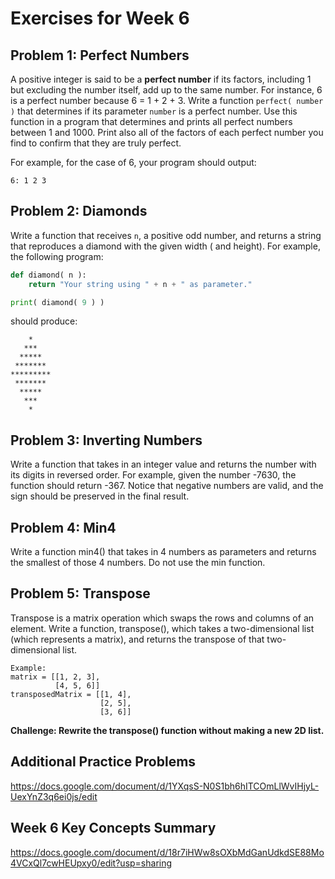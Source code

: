 # Exercises for Week 6

## Problem 1: Perfect Numbers

A positive integer is said to be a **perfect number** if its factors, including 1 but excluding the number
itself, add up to the same number.  For instance, 6 is a perfect number because 6 = 1 + 2 + 3.  Write a 
function `perfect( number )` that determines if its parameter `number` is a perfect number.  Use this
function in a program that determines and prints all perfect numbers between 1 and 1000.  Print also all of
the factors of each perfect number you find to confirm that they are truly perfect.

For example, for the case of 6, your program should output:
```
6: 1 2 3
``` 

## Problem 2: Diamonds

Write a function that receives `n`,  a positive odd number, and returns a string that reproduces a diamond 
with the given width ( and height).  For example, the following program:

```python
def diamond( n ):
    return "Your string using " + n + " as parameter."

print( diamond( 9 ) )
```

should produce:
```
    *
   ***
  *****
 *******
*********
 *******
  *****
   ***
    *
```

## Problem 3: Inverting Numbers

Write a function that takes in an integer value and returns the number with its digits in reversed order.
For example, given the number -7630, the function should return -367.  Notice that negative numbers are
valid, and the sign should be preserved in the final result.

## Problem 4: Min4

Write a function min4() that takes in 4 numbers as parameters and returns the smallest of those 4 numbers. Do not use the min function.

## Problem 5: Transpose

Transpose is a matrix operation which swaps the rows and columns of an element. Write a function, transpose(), which takes a two-dimensional list (which represents a matrix), and returns the transpose of that two-dimensional list.

```
Example:
matrix = [[1, 2, 3], 
          [4, 5, 6]]
transposedMatrix = [[1, 4],
                    [2, 5],
                    [3, 6]]
```

**Challenge: Rewrite the transpose() function without making a new 2D list.**
                
## Additional Practice Problems

https://docs.google.com/document/d/1YXqsS-N0S1bh6hITCOmLlWvIHjyL-UexYnZ3q6ei0js/edit

## Week 6 Key Concepts Summary
https://docs.google.com/document/d/18r7iHWw8sOXbMdGanUdkdSE88Mo4VCxQl7cwHEUpxy0/edit?usp=sharing

